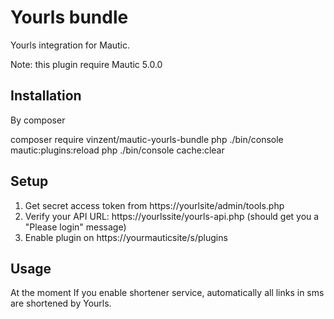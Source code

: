 # Yourls bundle

Yourls integration for Mautic.

Note: this plugin require Mautic 5.0.0 

## Installation

By composer 

composer require vinzent/mautic-yourls-bundle
php ./bin/console mautic:plugins:reload
php ./bin/console cache:clear

## Setup

1. Get secret access token from https://yourlsite/admin/tools.php
2. Verify your API URL: https://yourlssite/yourls-api.php (should get you a "Please login" message)
3. Enable plugin on https://yourmauticsite/s/plugins

## Usage

At the moment If you enable shortener service, automatically all links in sms are shortened by Yourls. 
